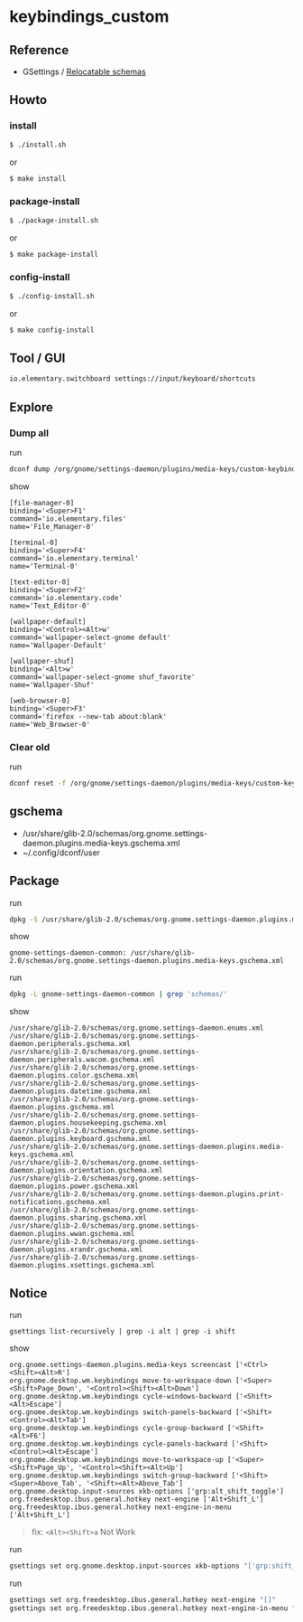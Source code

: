 
# keybindings_custom

## Reference

* GSettings / [Relocatable schemas](https://docs.gtk.org/gio/class.Settings.html#relocatable-schemas-gsettings-relocatable)


## Howto


### install

``` sh
$ ./install.sh
```

or

``` sh
$ make install
```


### package-install

``` sh
$ ./package-install.sh
```

or

``` sh
$ make package-install
```


### config-install

``` sh
$ ./config-install.sh
```

or

``` sh
$ make config-install
```


## Tool / GUI

``` sh
io.elementary.switchboard settings://input/keyboard/shortcuts
```

## Explore




### Dump all

run

``` sh
dconf dump /org/gnome/settings-daemon/plugins/media-keys/custom-keybindings/
```

show

```
[file-manager-0]
binding='<Super>F1'
command='io.elementary.files'
name='File_Manager-0'

[terminal-0]
binding='<Super>F4'
command='io.elementary.terminal'
name='Terminal-0'

[text-editor-0]
binding='<Super>F2'
command='io.elementary.code'
name='Text_Editor-0'

[wallpaper-default]
binding='<Control><Alt>w'
command='wallpaper-select-gnome default'
name='Wallpaper-Default'

[wallpaper-shuf]
binding='<Alt>w'
command='wallpaper-select-gnome shuf_favorite'
name='Wallpaper-Shuf'

[web-browser-0]
binding='<Super>F3'
command='firefox --new-tab about:blank'
name='Web_Browser-0'
```


### Clear old


run

``` sh
dconf reset -f /org/gnome/settings-daemon/plugins/media-keys/custom-keybindings/
```





## gschema

* /usr/share/glib-2.0/schemas/org.gnome.settings-daemon.plugins.media-keys.gschema.xml
* ~/.config/dconf/user


## Package

run

``` sh
dpkg -S /usr/share/glib-2.0/schemas/org.gnome.settings-daemon.plugins.media-keys.gschema.xml
```

show

```
gnome-settings-daemon-common: /usr/share/glib-2.0/schemas/org.gnome.settings-daemon.plugins.media-keys.gschema.xml
```


run

``` sh
dpkg -L gnome-settings-daemon-common | grep 'schemas/'
```

show

```
/usr/share/glib-2.0/schemas/org.gnome.settings-daemon.enums.xml
/usr/share/glib-2.0/schemas/org.gnome.settings-daemon.peripherals.gschema.xml
/usr/share/glib-2.0/schemas/org.gnome.settings-daemon.peripherals.wacom.gschema.xml
/usr/share/glib-2.0/schemas/org.gnome.settings-daemon.plugins.color.gschema.xml
/usr/share/glib-2.0/schemas/org.gnome.settings-daemon.plugins.datetime.gschema.xml
/usr/share/glib-2.0/schemas/org.gnome.settings-daemon.plugins.gschema.xml
/usr/share/glib-2.0/schemas/org.gnome.settings-daemon.plugins.housekeeping.gschema.xml
/usr/share/glib-2.0/schemas/org.gnome.settings-daemon.plugins.keyboard.gschema.xml
/usr/share/glib-2.0/schemas/org.gnome.settings-daemon.plugins.media-keys.gschema.xml
/usr/share/glib-2.0/schemas/org.gnome.settings-daemon.plugins.orientation.gschema.xml
/usr/share/glib-2.0/schemas/org.gnome.settings-daemon.plugins.power.gschema.xml
/usr/share/glib-2.0/schemas/org.gnome.settings-daemon.plugins.print-notifications.gschema.xml
/usr/share/glib-2.0/schemas/org.gnome.settings-daemon.plugins.sharing.gschema.xml
/usr/share/glib-2.0/schemas/org.gnome.settings-daemon.plugins.wwan.gschema.xml
/usr/share/glib-2.0/schemas/org.gnome.settings-daemon.plugins.xrandr.gschema.xml
/usr/share/glib-2.0/schemas/org.gnome.settings-daemon.plugins.xsettings.gschema.xml
```



## Notice

run

```
gsettings list-recursively | grep -i alt | grep -i shift
```

show

```
org.gnome.settings-daemon.plugins.media-keys screencast ['<Ctrl><Shift><Alt>R']
org.gnome.desktop.wm.keybindings move-to-workspace-down ['<Super><Shift>Page_Down', '<Control><Shift><Alt>Down']
org.gnome.desktop.wm.keybindings cycle-windows-backward ['<Shift><Alt>Escape']
org.gnome.desktop.wm.keybindings switch-panels-backward ['<Shift><Control><Alt>Tab']
org.gnome.desktop.wm.keybindings cycle-group-backward ['<Shift><Alt>F6']
org.gnome.desktop.wm.keybindings cycle-panels-backward ['<Shift><Control><Alt>Escape']
org.gnome.desktop.wm.keybindings move-to-workspace-up ['<Super><Shift>Page_Up', '<Control><Shift><Alt>Up']
org.gnome.desktop.wm.keybindings switch-group-backward ['<Shift><Super>Above_Tab', '<Shift><Alt>Above_Tab']
org.gnome.desktop.input-sources xkb-options ['grp:alt_shift_toggle']
org.freedesktop.ibus.general.hotkey next-engine ['Alt+Shift_L']
org.freedesktop.ibus.general.hotkey next-engine-in-menu ['Alt+Shift_L']
```

> fix: `<Alt><Shift>a` Not Work

run

``` sh
gsettings set org.gnome.desktop.input-sources xkb-options "['grp:shift_caps_toggle']"
```

run

``` sh
gsettings set org.freedesktop.ibus.general.hotkey next-engine "[]"
gsettings set org.freedesktop.ibus.general.hotkey next-engine-in-menu "[]"
```

